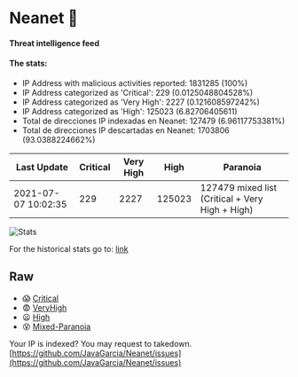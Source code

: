 # Neanet :hocho:
#### Threat intelligence feed
#### The stats:

- IP Address with malicious activities reported: 1831285 (100%)
- IP Address categorized as 'Critical':  229 (0.0125048804528%)
- IP Address categorized as 'Very High':  2227 (0.121608597242%)
- IP Address categorized as 'High':  125023 (6.82706405611)
- Total de direcciones IP indexadas en Neanet:  127479 (6.96117753381%)
- Total de direcciones IP descartadas en Neanet:  1703806 (93.0388224662%)

| Last Update | Critical | Very High | High | Paranoia |
| --- | --- | --- | --- | --- |
| 2021-07-07 10:02:35 | 229 | 2227 | 125023 | 127479 mixed list (Critical + Very High + High)|

![Stats](https://docs.google.com/spreadsheets/d/e/2PACX-1vSnaNMIXVabIpDJjufMlzH7poXnshF3mgd8Is1g9ytUEzVsP5my4Trn8f-xkoLLQ38xpL3HtmUexLo6/pubchart?oid=501124687&format=image)

For the historical stats go to: [link](/stats.csv)
## Raw
- :scream: [Critical](https://raw.githubusercontent.com/JavaGarcia/Neanet/master/blacklists/neanet_critical.txt)
- :fearful: [VeryHigh](https://raw.githubusercontent.com/JavaGarcia/Neanet/master/blacklists/neanet_veryHigh.txtt)
- :frowning: [High](https://raw.githubusercontent.com/JavaGarcia/Neanet/master/blacklists/neanet_high.txt)
- :dizzy_face: [Mixed-Paranoia](https://raw.githubusercontent.com/JavaGarcia/Neanet/master/blacklists/neanet_all.txt)


Your IP is indexed? You may request to takedown. [https://github.com/JavaGarcia/Neanet/issues](https://github.com/JavaGarcia/Neanet/issues)














































































































































































































































































































































































































































































































































































































































































































































































































































































































































































































































































































































































































































































































































































































































































































































































































































































































































































































































































































































































































































































































































































































































































































































































































































































































































































































































































































































































































































































































































































































































































































































































































































































































































































































































































































































































































































































































































































































































































































































































































































































































































































































































































































































































































































































































































































































































































































































































































































































































































































































































































































































































































































































































































































































































































































































































































































































































































































































































































































































































































































































































































































































































































































































































































































































































































































































































































































































































































































































































































































































































































































































































































































































































































































































































































































































































































































